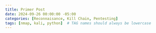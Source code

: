 ```yaml
---
title: Primer Post
date: 2024-09-26 00:00:00 -05:00
categories: [Reconnaisance, Kill Chain, Pentesting]
tags: [nmap, kali, python]  # TAG names should always be lowercase
---
```

